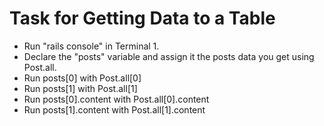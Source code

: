 # Task for Getting Data to a Table
- Run "rails console" in Terminal 1.
- Declare the "posts" variable and assign it the posts data you get using Post.all.
- Run posts[0] with Post.all[0]
- Run posts[1] with Post.all[1]
- Run posts[0].content with Post.all[0].content
- Run posts[1].content with Post.all[1].content

